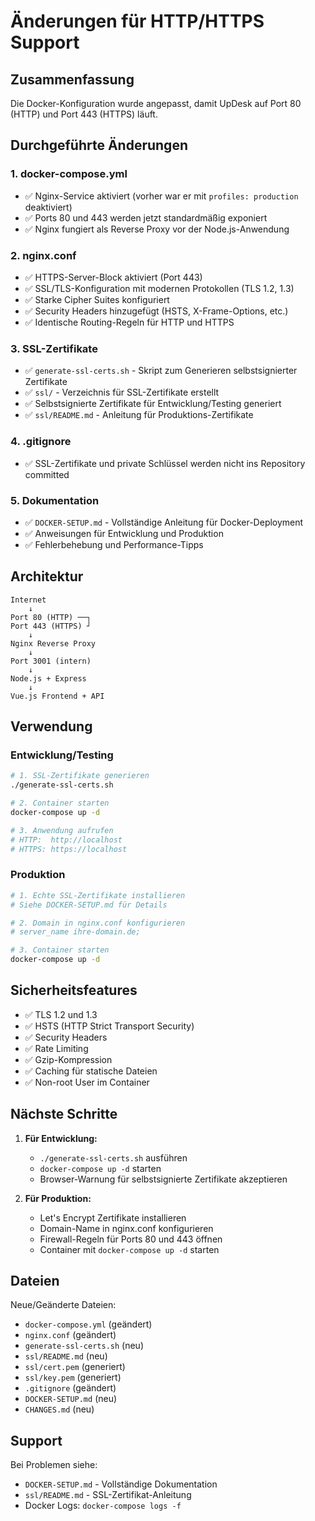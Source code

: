 # Änderungen für HTTP/HTTPS Support

## Zusammenfassung

Die Docker-Konfiguration wurde angepasst, damit UpDesk auf Port 80 (HTTP) und Port 443 (HTTPS) läuft.

## Durchgeführte Änderungen

### 1. docker-compose.yml
- ✅ Nginx-Service aktiviert (vorher war er mit `profiles: production` deaktiviert)
- ✅ Ports 80 und 443 werden jetzt standardmäßig exponiert
- ✅ Nginx fungiert als Reverse Proxy vor der Node.js-Anwendung

### 2. nginx.conf
- ✅ HTTPS-Server-Block aktiviert (Port 443)
- ✅ SSL/TLS-Konfiguration mit modernen Protokollen (TLS 1.2, 1.3)
- ✅ Starke Cipher Suites konfiguriert
- ✅ Security Headers hinzugefügt (HSTS, X-Frame-Options, etc.)
- ✅ Identische Routing-Regeln für HTTP und HTTPS

### 3. SSL-Zertifikate
- ✅ `generate-ssl-certs.sh` - Skript zum Generieren selbstsignierter Zertifikate
- ✅ `ssl/` - Verzeichnis für SSL-Zertifikate erstellt
- ✅ Selbstsignierte Zertifikate für Entwicklung/Testing generiert
- ✅ `ssl/README.md` - Anleitung für Produktions-Zertifikate

### 4. .gitignore
- ✅ SSL-Zertifikate und private Schlüssel werden nicht ins Repository committed

### 5. Dokumentation
- ✅ `DOCKER-SETUP.md` - Vollständige Anleitung für Docker-Deployment
- ✅ Anweisungen für Entwicklung und Produktion
- ✅ Fehlerbehebung und Performance-Tipps

## Architektur

```
Internet
    ↓
Port 80 (HTTP) ──┐
Port 443 (HTTPS) ┘
    ↓
Nginx Reverse Proxy
    ↓
Port 3001 (intern)
    ↓
Node.js + Express
    ↓
Vue.js Frontend + API
```

## Verwendung

### Entwicklung/Testing

```bash
# 1. SSL-Zertifikate generieren
./generate-ssl-certs.sh

# 2. Container starten
docker-compose up -d

# 3. Anwendung aufrufen
# HTTP:  http://localhost
# HTTPS: https://localhost
```

### Produktion

```bash
# 1. Echte SSL-Zertifikate installieren
# Siehe DOCKER-SETUP.md für Details

# 2. Domain in nginx.conf konfigurieren
# server_name ihre-domain.de;

# 3. Container starten
docker-compose up -d
```

## Sicherheitsfeatures

- ✅ TLS 1.2 und 1.3
- ✅ HSTS (HTTP Strict Transport Security)
- ✅ Security Headers
- ✅ Rate Limiting
- ✅ Gzip-Kompression
- ✅ Caching für statische Dateien
- ✅ Non-root User im Container

## Nächste Schritte

1. **Für Entwicklung:**
   - `./generate-ssl-certs.sh` ausführen
   - `docker-compose up -d` starten
   - Browser-Warnung für selbstsignierte Zertifikate akzeptieren

2. **Für Produktion:**
   - Let's Encrypt Zertifikate installieren
   - Domain-Name in nginx.conf konfigurieren
   - Firewall-Regeln für Ports 80 und 443 öffnen
   - Container mit `docker-compose up -d` starten

## Dateien

Neue/Geänderte Dateien:
- `docker-compose.yml` (geändert)
- `nginx.conf` (geändert)
- `generate-ssl-certs.sh` (neu)
- `ssl/README.md` (neu)
- `ssl/cert.pem` (generiert)
- `ssl/key.pem` (generiert)
- `.gitignore` (geändert)
- `DOCKER-SETUP.md` (neu)
- `CHANGES.md` (neu)

## Support

Bei Problemen siehe:
- `DOCKER-SETUP.md` - Vollständige Dokumentation
- `ssl/README.md` - SSL-Zertifikat-Anleitung
- Docker Logs: `docker-compose logs -f`